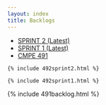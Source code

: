 ```yaml
---
layout: index
title: Backlogs
---
```


<ul class="nav nav-tabs" id="myTab" role="tablist">
  <li class="nav-item" role="presentation">
    <a class="nav-link active" id="home-tab" data-toggle="tab" href="#home" role="tab" aria-controls="home2" aria-selected="true">SPRINT 2 (Latest) </a>
  </li>
  <li class="nav-item" role="presentation">
    <a class="nav-link active" id="home-tab" data-toggle="tab" href="#home" role="tab" aria-controls="home" aria-selected="true">SPRINT 1 (Latest) </a>
  </li>
  <li class="nav-item" role="presentation">
    <a class="nav-link" id="profile-tab" data-toggle="tab" href="#profile" role="tab" aria-controls="profile" aria-selected="false">CMPE 491</a>
  </li>
  
</ul>
<div class="tab-content" id="myTabContent"> 
<div class="tab-pane fade show active" id="home2" role="tabpanel" aria-labelledby="home-tab">

    {% include 492sprint2.html %}

  </div>
  <div class="tab-pane fade" id="home" role="tabpanel" aria-labelledby="home-tab">

    {% include 492sprint1.html %}

  </div>
  <div class="tab-pane fade" id="profile" role="tabpanel" aria-labelledby="profile-tab">
  

  {% include 491backlog.html %}


<br>

  </div>
</div>